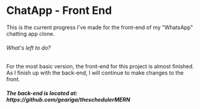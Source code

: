 <h1>ChatApp - Front End</h1>
<p>
  This is the current progress I've made for the front-end of my "WhatsApp" chatting app clone.
</p>
<h6>What's left to do?</h6>
<p>
  For the most basic version, the front-end for this project is almost finished.
  As I finish up with the back-end, I will continue to make changes to the front.
</p>

<h5>The back-end is located at: https://github.com/geariga/theschedulerMERN</h5>
